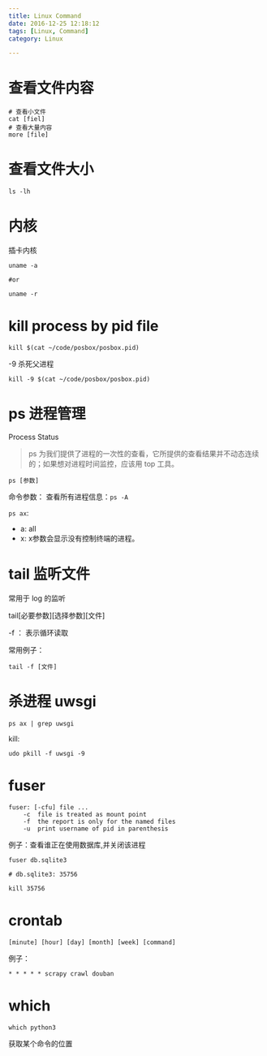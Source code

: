 ```yaml
---
title: Linux Command
date: 2016-12-25 12:18:12
tags: [Linux, Command]
category: Linux

---
```


#  查看文件内容

```
# 查看小文件
cat [fiel]
# 查看大量内容
more [file]  
```


# 查看文件大小

```
ls -lh
```

# 内核

插卡内核
```
uname -a

#or 

uname -r
```

# kill process by pid file

```
kill $(cat ~/code/posbox/posbox.pid)
```

-9  杀死父进程

``` 
kill -9 $(cat ~/code/posbox/posbox.pid)
```

# ps 进程管理

Process Status

>ps 为我们提供了进程的一次性的查看，它所提供的查看结果并不动态连续的；如果想对进程时间监控，应该用 top 工具。

```
ps [参数]
```

命令参数：
查看所有进程信息：`ps -A`

`ps ax`:

- a: all
- x: x参数会显示没有控制终端的进程。



# tail 监听文件

常用于 log 的监听

tail[必要参数][选择参数][文件]   

-f ： 表示循环读取

常用例子： 
```
tail -f [文件]
```

# 杀进程 uwsgi

```
ps ax | grep uwsgi
```

kill:
```
udo pkill -f uwsgi -9
```

# fuser

```
fuser: [-cfu] file ...
    -c  file is treated as mount point
    -f  the report is only for the named files
    -u  print username of pid in parenthesis
```

例子：查看谁正在使用数据库,并关闭该进程

```
fuser db.sqlite3

# db.sqlite3: 35756 

kill 35756
```

# crontab

```
[minute] [hour] [day] [month] [week] [command]
```

例子：

```
* * * * * scrapy crawl douban
```

# which 

```
which python3
```

获取某个命令的位置